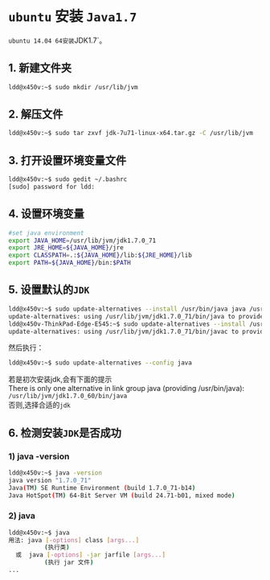 # `ubuntu` 安装 `Java1.7` 
  `ubuntu 14.04 64安装`JDK1.7`。
## 1. 新建文件夹
```bash
ldd@x450v:~$ sudo mkdir /usr/lib/jvm
```
## 2. 解压文件
```bash
ldd@x450v:~$ sudo tar zxvf jdk-7u71-linux-x64.tar.gz -C /usr/lib/jvm
```
## 3. 打开设置环境变量文件
```bash
ldd@x450v:~$ sudo gedit ~/.bashrc
[sudo] password for ldd:
```
## 4. 设置环境变量
```bash
#set java environment
export JAVA_HOME=/usr/lib/jvm/jdk1.7.0_71
export JRE_HOME=${JAVA_HOME}/jre  
export CLASSPATH=.:${JAVA_HOME}/lib:${JRE_HOME}/lib  
export PATH=${JAVA_HOME}/bin:$PATH
```
## 5. 设置默认的`JDK`
```bash
ldd@x450v:~$ sudo update-alternatives --install /usr/bin/java java /usr/lib/jvm/jdk1.7.0_71/bin/java 300
update-alternatives: using /usr/lib/jvm/jdk1.7.0_71/bin/java to provide /usr/bin/java (java) in 自动模式
ldd@x450v-ThinkPad-Edge-E545:~$ sudo update-alternatives --install /usr/bin/javac javac /usr/lib/jvm/jdk1.7.0_71/bin/javac 300
update-alternatives: using /usr/lib/jvm/jdk1.7.0_71/bin/javac to provide /usr/bin/javac (javac) in 自动模式
```
然后执行：
```bash
ldd@x450v:~$ sudo update-alternatives --config java
```
 若是初次安装jdk,会有下面的提示        
   There is only one alternative in link group java (providing /usr/bin/java): 
    `/usr/lib/jvm/jdk1.7.0_60/bin/java`            
 否则,选择合适的`jdk`             

## 6. 检测安装`JDK`是否成功
### 1) java -version
```bash
ldd@x450v:~$ java -version
java version "1.7.0_71"
Java(TM) SE Runtime Environment (build 1.7.0_71-b14)
Java HotSpot(TM) 64-Bit Server VM (build 24.71-b01, mixed mode)
```
### 2) java
```bash
ldd@x450v:~$ java
用法: java [-options] class [args...]
          (执行类)
  或  java [-options] -jar jarfile [args...]
          (执行 jar 文件)
...
```
